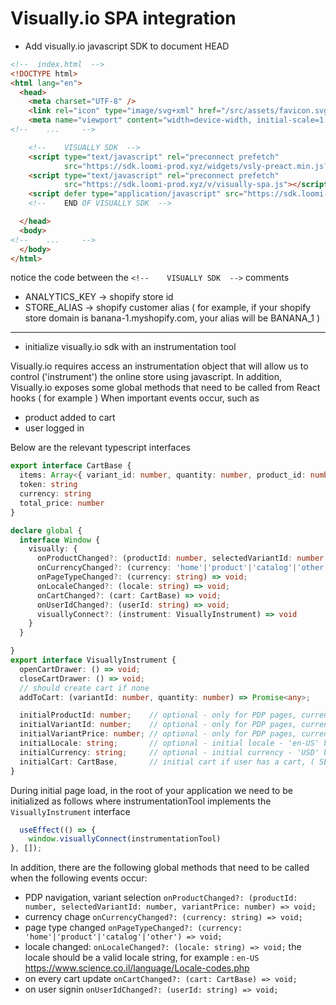 # Visually.io SPA integration


- Add visually.io javascript SDK to document HEAD

```html
<!--  index.html  -->
<!DOCTYPE html>
<html lang="en">
  <head>
    <meta charset="UTF-8" />
    <link rel="icon" type="image/svg+xml" href="/src/assets/favicon.svg" />
    <meta name="viewport" content="width=device-width, initial-scale=1.0" />
<!--    ...     -->

    <!--    VISUALLY SDK  -->
    <script type="text/javascript" rel="preconnect prefetch"
            src="https://sdk.loomi-prod.xyz/widgets/vsly-preact.min.js?k=ANALYTICS_KEY&e=2&s=STORE_ALIAS"></script>
    <script type="text/javascript" rel="preconnect prefetch"
            src="https://sdk.loomi-prod.xyz/v/visually-spa.js"></script>
    <script defer type="application/javascript" src="https://sdk.loomi-prod.xyz/v/visually-a-spa.js"></script>
    <!--    END OF VISUALLY SDK  -->

  </head>
  <body>
<!--    ...     -->
  </body>
</html>
```

notice the code between the `<!--    VISUALLY SDK  -->` comments

- ANALYTICS_KEY -> shopify store id
- STORE_ALIAS -> shopify customer alias ( for example, if your shopify store domain is banana-1.myshopify.com, your alias will be BANANA_1 )

---

- initialize visually.io sdk with an instrumentation tool

Visually.io requires access an instrumentation object that will allow us to control ('instrument') the online store using javascript.
In addition, Visually.io exposes some global methods that need to be called from React hooks ( for example )
When important events occur, such as 
- product added to cart
- user logged in


Below are the relevant typescript interfaces

```typescript
export interface CartBase {
  items: Array<{ variant_id: number, quantity: number, product_id: number, price: number }>
  token: string
  currency: string
  total_price: number
}

declare global {
  interface Window {
    visually: {
      onProductChanged?: (productId: number, selectedVariantId: number, variantPrice: number) => void;
      onCurrencyChanged?: (currency: 'home'|'product'|'catalog'|'other') => void;
      onPageTypeChanged?: (currency: string) => void;
      onLocaleChanged?: (locale: string) => void;
      onCartChanged?: (cart: CartBase) => void;
      onUserIdChanged?: (userId: string) => void;
      visuallyConnect?: (instrument: VisuallyInstrument) => void
    }
  }

}
export interface VisuallyInstrument {
  openCartDrawer: () => void;
  closeCartDrawer: () => void;
  // should create cart if none
  addToCart: (variantId: number, quantity: number) => Promise<any>;

  initialProductId: number;    // optional - only for PDP pages, current product id
  initialVariantId: number;    // optional - only for PDP pages, current variant id
  initialVariantPrice: number; // optional - only for PDP pages, current variant price
  initialLocale: string;       // optional - initial locale - 'en-US' by default
  initialCurrency: string;     // optional - initial currency - 'USD' by default
  initialCart: CartBase,       // initial cart if user has a cart, ( SEE CartBase interface )
}
```


During initial page load, in the root of your application
we need to be initialized as follows
where instrumentationTool implements the `VisuallyInstrument` interface

```typescript
  useEffect(() => {
    window.visuallyConnect(instrumentationTool)
}, []);
```


In addition, there are the following global methods that need to be called when the following events occur:
- PDP navigation, variant selection
`onProductChanged?: (productId: number, selectedVariantId: number, variantPrice: number) => void;`
- currency chage
`onCurrencyChanged?: (currency: string) => void;`
- page type changed 
`onPageTypeChanged?: (currency: 'home'|'product'|'catalog'|'other') => void;`
- locale changed:
`onLocaleChanged?: (locale: string) => void;`
the locale should be a valid locale string, for example : `en-US`
https://www.science.co.il/language/Locale-codes.php
- on every cart update
`onCartChanged?: (cart: CartBase) => void;`
- on user signin
`onUserIdChanged?: (userId: string) => void;`